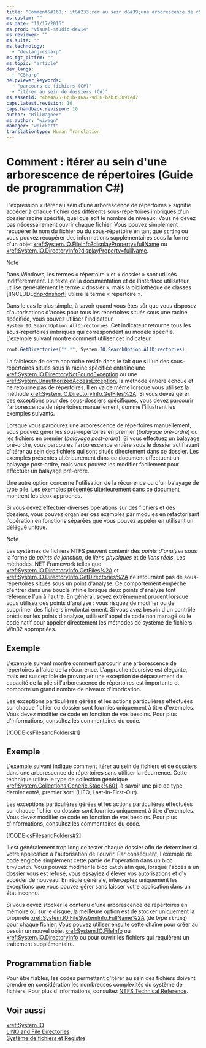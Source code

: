 ```yaml
---
title: "Comment&#160;: it&#233;rer au sein d&#39;une arborescence de r&#233;pertoires (Guide de programmation C#) | Microsoft Docs"
ms.custom: ""
ms.date: "11/17/2016"
ms.prod: "visual-studio-dev14"
ms.reviewer: ""
ms.suite: ""
ms.technology: 
  - "devlang-csharp"
ms.tgt_pltfrm: ""
ms.topic: "article"
dev_langs: 
  - "CSharp"
helpviewer_keywords: 
  - "parcours de fichiers (C#)"
  - "itérer au sein de dossiers (C#)"
ms.assetid: c4be4a75-6b1b-46a7-9d38-bab353091ed7
caps.latest.revision: 10
caps.handback.revision: 10
author: "BillWagner"
ms.author: "wiwagn"
manager: "wpickett"
translationtype: Human Translation
---
```

# Comment&#160;: it&#233;rer au sein d&#39;une arborescence de r&#233;pertoires (Guide de programmation C#)
L'expression « itérer au sein d'une arborescence de répertoires » signifie accéder à chaque fichier des différents sous\-répertoires imbriqués d'un dossier racine spécifié, quel que soit le nombre de niveaux.  Vous ne devez pas nécessairement ouvrir chaque fichier.  Vous pouvez simplement récupérer le nom du fichier ou du sous\-répertoire en tant que `string` ou vous pouvez récupérer des informations supplémentaires sous la forme d'un objet <xref:System.IO.FileInfo?displayProperty=fullName> ou <xref:System.IO.DirectoryInfo?displayProperty=fullName>.  
  
> [!NOTE]
>  Dans Windows, les termes « répertoire » et « dossier » sont utilisés indifféremment.  Le texte de la documentation et de l'interface utilisateur utilise généralement le terme « dossier », mais la bibliothèque de classes [!INCLUDE[dnprdnshort](../../../csharp/getting-started/includes/dnprdnshort_md.md)] utilise le terme « répertoire ».  
  
 Dans le cas le plus simple, à savoir quand vous êtes sûr que vous disposez d'autorisations d'accès pour tous les répertoires situés sous une racine spécifiée, vous pouvez utiliser l'indicateur `System.IO.SearchOption.AllDirectories`.  Cet indicateur retourne tous les sous\-répertoires imbriqués qui correspondent au modèle spécifié.  L'exemple suivant montre comment utiliser cet indicateur.  
  
```c#  
root.GetDirectories("*.*", System.IO.SearchOption.AllDirectories);  
```  
  
 La faiblesse de cette approche réside dans le fait que si l'un des sous\-répertoires situés sous la racine spécifiée entraîne une <xref:System.IO.DirectoryNotFoundException> ou une <xref:System.UnauthorizedAccessException>, la méthode entière échoue et ne retourne pas de répertoires.  Il en va de même lorsque vous utilisez la méthode <xref:System.IO.DirectoryInfo.GetFiles%2A>.  Si vous devez gérer ces exceptions pour des sous\-dossiers spécifiques, vous devez parcourir l'arborescence de répertoires manuellement, comme l'illustrent les exemples suivants.  
  
 Lorsque vous parcourez une arborescence de répertoires manuellement, vous pouvez gérer les sous\-répertoires en premier \(*balayage pré\-ordre*\) ou les fichiers en premier \(*balayage post\-ordre*\).  Si vous effectuez un balayage pré\-ordre, vous parcourez l'arborescence entière sous le dossier actif avant d'itérer au sein des fichiers qui sont situés directement dans ce dossier.  Les exemples présentés ultérieurement dans ce document effectuent un balayage post\-ordre, mais vous pouvez les modifier facilement pour effectuer un balayage pré\-ordre.  
  
 Une autre option concerne l'utilisation de la récurrence ou d'un balayage de type pile.  Les exemples présentés ultérieurement dans ce document montrent les deux approches.  
  
 Si vous devez effectuer diverses opérations sur des fichiers et des dossiers, vous pouvez organiser ces exemples par modules en refactorisant l'opération en fonctions séparées que vous pouvez appeler en utilisant un délégué unique.  
  
> [!NOTE]
>  Les systèmes de fichiers NTFS peuvent contenir des *points d'analyse* sous la forme de *points de jonction*, de *liens physiques* et de *liens réels*.  Les méthodes .NET Framework telles que <xref:System.IO.DirectoryInfo.GetFiles%2A> et <xref:System.IO.DirectoryInfo.GetDirectories%2A> ne retournent pas de sous\-répertoires situés sous un point d'analyse.  Ce comportement empêche d'entrer dans une boucle infinie lorsque deux points d'analyse font référence l'un à l'autre.  En général, soyez extrêmement prudent lorsque vous utilisez des points d'analyse : vous risquez de modifier ou de supprimer des fichiers involontairement.  Si vous avez besoin d'un contrôle précis sur les points d'analyse, utilisez l'appel de code non managé ou le code natif pour appeler directement les méthodes de système de fichiers Win32 appropriées.  
  
## Exemple  
 L'exemple suivant montre comment parcourir une arborescence de répertoires à l'aide de la récurrence.  L'approche récursive est élégante, mais est susceptible de provoquer une exception de dépassement de capacité de la pile si l'arborescence de répertoires est importante et comporte un grand nombre de niveaux d'imbrication.  
  
 Les exceptions particulières gérées et les actions particulières effectuées sur chaque fichier ou dossier sont fournies uniquement à titre d'exemples.  Vous devez modifier ce code en fonction de vos besoins.  Pour plus d'informations, consultez les commentaires du code.  
  
 [!CODE [csFilesandFolders#1](../CodeSnippet/VS_Snippets_VBCSharp/csFilesAndFolders#1)]  
  
## Exemple  
 L'exemple suivant indique comment itérer au sein de fichiers et de dossiers dans une arborescence de répertoires sans utiliser la récurrence.  Cette technique utilise le type de collection générique <xref:System.Collections.Generic.Stack%601>, à savoir une pile de type dernier entré, premier sorti \(LIFO, Last\-In\-First\-Out\).  
  
 Les exceptions particulières gérées et les actions particulières effectuées sur chaque fichier ou dossier sont fournies uniquement à titre d'exemples.  Vous devez modifier ce code en fonction de vos besoins.  Pour plus d'informations, consultez les commentaires du code.  
  
 [!CODE [csFilesandFolders#2](../CodeSnippet/VS_Snippets_VBCSharp/csFilesAndFolders#2)]  
  
 Il est généralement trop long de tester chaque dossier afin de déterminer si votre application a l'autorisation de l'ouvrir.  Par conséquent, l'exemple de code englobe simplement cette partie de l'opération dans un bloc `try/catch`.  Vous pouvez modifier le bloc `catch` afin que, lorsque l'accès à un dossier vous est refusé, vous essayiez d'élever vos autorisations et d'y accéder de nouveau.  En règle générale, interceptez uniquement les exceptions que vous pouvez gérer sans laisser votre application dans un état inconnu.  
  
 Si vous devez stocker le contenu d'une arborescence de répertoires en mémoire ou sur le disque, la meilleure option est de stocker uniquement la propriété <xref:System.IO.FileSystemInfo.FullName%2A> \(de type `string`\) pour chaque fichier.  Vous pouvez utiliser ensuite cette chaîne pour créer au besoin un nouvel objet <xref:System.IO.FileInfo> ou <xref:System.IO.DirectoryInfo> ou pour ouvrir les fichiers qui requièrent un traitement supplémentaire.  
  
## Programmation fiable  
 Pour être fiables, les codes permettant d'itérer au sein des fichiers doivent prendre en considération les nombreuses complexités du système de fichiers.  Pour plus d'informations, consultez [NTFS Technical Reference](http://go.microsoft.com/fwlink/?LinkId=79488).  
  
## Voir aussi  
 <xref:System.IO>   
 [LINQ and File Directories](../../../visual-basic/programming-guide/concepts/linq/linq-and-file-directories.md)   
 [Système de fichiers et Registre](../../../csharp/programming-guide/file-system/file-system-and-the-registry.md)